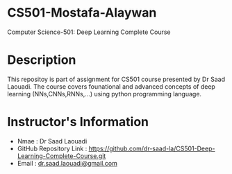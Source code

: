 # CS501-Mostafa-Alaywan
Computer Science-501: Deep Learning Complete Course
# Description 
This repositoy is part of assignment for CS501 course presented by Dr Saad Laouadi. The course covers founational and advanced concepts of deep learning (NNs,CNNs,RNNs,...) using python programming language.
# Instructor's Information
- Nmae : Dr Saad Laouadi 
- GitHub Repository Link : https://github.com/dr-saad-la/CS501-Deep-Learning-Complete-Course.git
- Email :  dr.saad.laouadi@gmail.com
